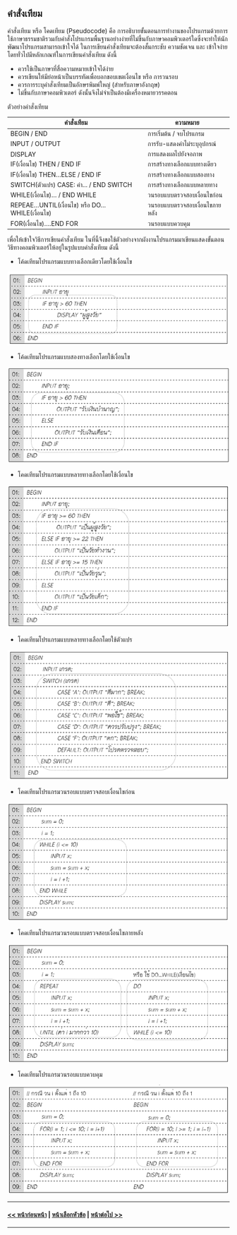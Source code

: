 ## คำสั่งเทียม 
คำสั่งเทียม หรือ โคดเทียม (Pseudocode) คือ การอธิบายขั้นตอนการทำงานของโปรแกรมด้วยการใช้ภาษาธรรมชาติรวมกับคำสั่งโปรแกรมพื้นฐานอย่างง่ายที่ไม่ขึ้นกับภาษาคอมพิวเตอร์ใดซึ่งจะทำให้นักพัฒนาโปรแกรมสามารถเข้าใจได้ ในการเขียนคำสั่งเทียมจะต้องสั้นกระชับ ความชัดเจน และ เข้าใจง่าย โดยทั่วไปมีหลักเกณฑ์ในการเขียนคำสั่งเทียม ดังนี้
* ควรใช้เป็นภาษาที่สื่อความหมายเข้าใจได้ง่าย
* ควรเขียนให้มีย่อหน้าเป็นบรรทัดเพื่อบอกขอบเขตเงื่อนไข หรือ การวนรอบ
* ควรการระบุคำสั่งเทียมเป็นอักษรพิมพ์ใหญ่ (สำหรับภาษาอังกฤษ)
* ไม่ขึ้นกับภาษาคอมพิวเตอร์ ดังนั้นจึงไม่จำเป็นต้องมีเครื่องหมายวรรคตอน

ตัวอย่างคำสั่งเทียม

| คำสั่งเทียม |	ความหมาย |
| --- | --- |
| BEGIN / END |	การเริ่มต้น / จบโปรแกรม |
| INPUT / OUTPUT |	การรับ-แสดงค่าไม่ระบุอุปกรณ์ |
| DISPLAY |	การแสดงผลไปยังจอภาพ |
| IF(เงื่อนไข) THEN / END IF |	การสร้างทางเลือกแบบทางเดียว |
| IF(เงื่อนไข) THEN…ELSE / END IF |	การสร้างทางเลือกแบบสองทาง |
| SWITCH(ตัวแปร) CASE: ค่า... / END SWITCH |	การสร้างทางเลือกแบบหลายทาง |
| WHILE(เงื่อนไข)… / END WHILE |	วนรอบแบบตรวจสอบเงื่อนไขก่อน |
| REPEAE…UNTIL(เงื่อนไข) หรือ DO…WHILE(เงื่อนไข) |	วนรอบแบบตรวจสอบเงื่อนไขภายหลัง |
| FOR(เงื่อนไข)….END FOR |	วนรอบแบบควบคุม |

เพื่อให้เข้าใจวิธีการเขียนคำสั่งเทียม ในที่นี้จึงขอใช้ตัวอย่างจากผังงานโปรแกรมมาเขียนแสดงขั้นตอนวิธีทางคอมพิวเตอร์ให้อยู่ในรูปแบบคำสั่งเทียม ดังนี้

* โค้ดเทียมโปรแกรมแบบทางเลือกเดียวโดยใช้เงื่อนไข

<img src=img/0200-4.png>

* โค้ดเทียมโปรแกรมแบบสองทางเลือกโดยใช้เงื่อนไข

<img src=img/0200-5.png>

* โคดเทียมโปรแกรมแบบหลายทางเลือกโดยใช้เงื่อนไข

<img src=img/0200-6.png>

* โคดเทียมโปรแกรมแบบหลายทางเลือกโดยใช้ตัวแปร

<img src=img/0200-7.png>

* โคดเทียมโปรแกรมวนรอบแบบตรวจสอบเงื่อนไขก่อน

<img src=img/0200-8.png>

* โคดเทียมโปรแกรมวนรอบแบบตรวจสอบเงื่อนไขภายหลัง

<img src=img/0200-9.png>

* โคดเทียมโปรแกรมวนรอบแบบควบคุม

<img src=img/0200-10.png>

---
#### [<< หน้าก่อนหน้า](0202.md) | [หน้าเลือกหัวข้อ](README.md) | [หน้าต่อไป >>](0210.md)
---

